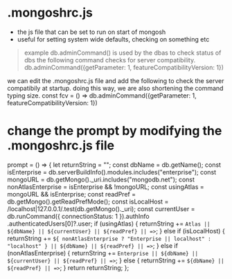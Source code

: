# .mongoshrc.js
 -  the js file that can be set to run on start of mongosh
 - useful for setting system wide defaults, checking on something etc
 > example db.adminCommand() is used by the dbas to check status of dbs
 > the following command checks for server compatibility. 
   db.adminCommand({getParameter: 1, featureCompatibilityVersion: 1})

 we can edit the .mongoshrc.js file and add the following to check the server compatibily at startup. doing this way, we are also shortening the command typing size.
  const fcv = () => db.adminCommand({getParameter: 1, featureCompatibilityVersion: 1})

# change the prompt by modifying the .mongoshrc.js file

 prompt = () => {
 let returnString = "";
 const dbName = db.getName();
 const isEnterprise = db.serverBuildInfo().modules.includes("enterprise");
 const mongoURL = db.getMongo()._uri.includes("mongodb.net");
 const nonAtlasEnterprise = isEnterprise && !mongoURL;
 const usingAtlas = mongoURL && isEnterprise;
 const readPref = db.getMongo().getReadPrefMode();
 const isLocalHost = /localhost|127\.0\.0\.1/.test(db.getMongo()._uri);
 const currentUser = db.runCommand({ connectionStatus: 1 }).authInfo
   .authenticatedUsers[0]?.user;
 if (usingAtlas) {
   returnString += `Atlas || ${dbName} || ${currentUser} || ${readPref} || =>`;
 } else if (isLocalHost) {
   returnString += `${
     nonAtlasEnterprise ? "Enterprise || localhost" : "localhost"
   } || ${dbName} || ${readPref} || =>`;
 } else if (nonAtlasEnterprise) {
   returnString += `Enterprise || ${dbName} || ${currentUser} || ${readPref} || =>`;
 } else {
   returnString += `${dbName} || ${readPref} || =>`;
 }
 return returnString;
}; 

